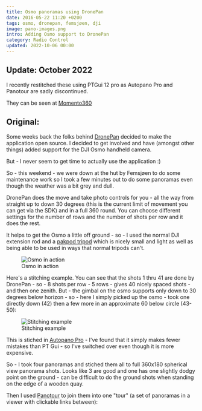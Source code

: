 ```yaml
---
title: Osmo panoramas using DronePan
date: 2016-05-22 11:20 +0200
tags: osmo, dronepan, femsjøen, dji
image: pano-images.png
intro: Adding Osmo support to DronePan
category: Radio Control
updated: 2022-10-06 00:00
---
```


## Update: October 2022

I recently restitched these using PTGui 12 pro as Autopano Pro and Panotour are sadly discontinued.

They can be seen at [Momento360](https://momento360.com/e/uc/fea0e18032984e4dac669c47b5af4dd7?utm_campaign=embed&utm_source=other&size=medium)

## Original:

Some weeks back the folks behind [DronePan](http://www.dronepan.com/) decided to make the application open source. I decided to get involved and have (amongst other things) added support for the DJI Osmo handheld camera.

But - I never seem to get time to actually use the application :)

So - this weekend - we were down at the hut by Femsjøen to do some maintenance work so I took a few minutes out to do some panoramas even though the weather was a bit grey and dull.

DronePan does the move and take photo controls for you - all the way from straight up to down 30 degrees (this is the current limit of movement you can get via the SDK) and in a full 360 round. You can choose different settings for the number of rows and the number of shots per row and it does the rest.

It helps to get the Osmo a little off ground - so - I used the normal DJI extension rod and a [pakpod tripod](http://www.pakpod.com/) which is nicely small and light as well as being able to be used in ways that normal tripods can't.

<figure class="figure w-100 text-center">
  <img class="figure-img img-fluid rounded" src="/images/posts/2016/05/action.jpg" title="Osmo in action" alt="Osmo in action"/>
  <figcaption class="figure-caption">Osmo in action</figcaption>
</figure>

Here's a stitching example. You can see that the shots 1 thru 41 are done by DronePan - so - 8 shots per row - 5 rows - gives 40 nicely spaced shots - and then one zenith. But - the gimbal on the osmo supports only down to 30 degrees below horizon - so - here I simply picked up the osmo - took one directly down (42) then a few more in an approximate 60 below circle (43-50):

<figure class="figure w-100 text-center">
  <img class="figure-img img-fluid rounded" src="/images/posts/2016/05/pano-images.png" title="Stitching example" alt="Stitching example"/>
  <figcaption class="figure-caption">Stitching example</figcaption>
</figure>

This is stiched in [Autopano Pro](http://www.kolor.com/autopano/) - I've found that it simply makes fewer mistakes than PT Gui - so I've switched over even though it is more expensive.

So - I took four panoramas and stiched them all to full 360x180 spherical view panorama shots. Looks like 3 are good and one has one slightly dodgy point on the ground - can be difficult to do the ground shots when standing on the edge of a wooden quay.

Then I used [Panotour](http://www.kolor.com/panotour/) to join them into one "tour" (a set of panoramas in a viewer with clickable links between):
